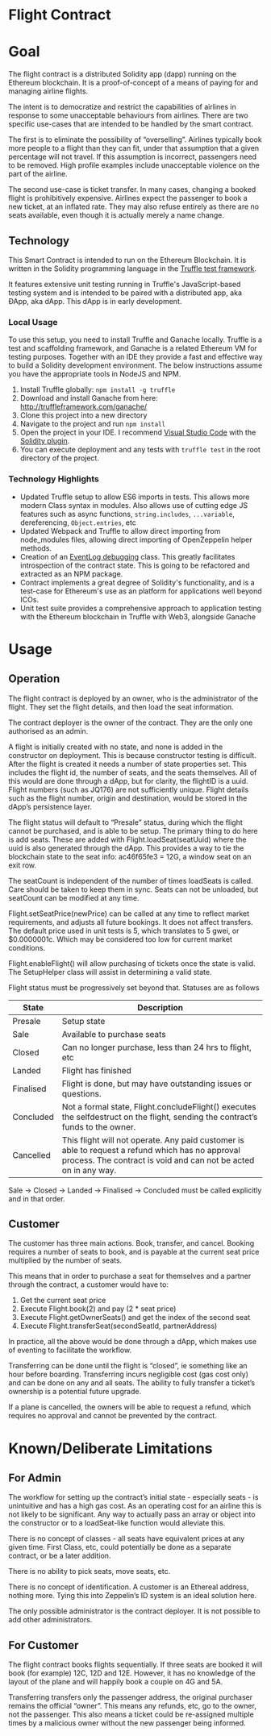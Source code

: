 # Flight Contract

# Goal

The flight contract is a distributed Solidity app (dapp) running on the Ethereum blockchain. It is a proof-of-concept of a means of paying for and managing airline flights.

The intent is to democratize and restrict the capabilities of airlines in response to some unacceptable behaviours from airlines. There are two specific use-cases that are intended to be handled by the smart contract. 

The first is to eliminate the possibility of “overselling”. Airlines typically book more people to a flight than they can fit, under that assumption that a given percentage will not travel. If this assumption is incorrect, passengers need to be removed. High profile examples include unacceptable violence on the part of the airline. 

The second use-case is ticket transfer. In many cases, changing a booked flight is prohibitively expensive. Airlines expect the passenger to book a new ticket, at an inflated rate. They may also refuse entirely as there are no seats available, even though it is actually merely a name change.

## Technology

This Smart Contract is intended to run on the Ethereum Blockchain. It is written in the Solidity programming language in the [Truffle test framework](http://truffleframework.com/).

It features extensive unit testing running in Truffle's JavaScript-based testing system and is intended to be paired with a distributed app, aka ÐApp, aka dApp. This dApp is in early development.

### Local Usage

To use this setup, you need to install Truffle and Ganache locally. Truffle is a test and scaffolding framework, and Ganache is a related Ethereum VM for testing purposes. Together with an IDE they provide a fast and effective way to build a Solidity development environment. The below instructions assume you have the appropriate tools in NodeJS and NPM.

1. Install Truffle globally: `npm install -g truffle`
2. Download and install Ganache from here: http://truffleframework.com/ganache/
3. Clone this project into a new directory
4. Navigate to the project and run `npm install`
5. Open the project in your IDE. I recommend [Visual Studio Code](https://code.visualstudio.com/) with the [Solidity plugin](https://github.com/juanfranblanco/vscode-solidity).
6. You can execute deployment and any tests with `truffle test` in the root directory of the project.

### Technology Highlights

* Updated Truffle setup to allow ES6 imports in tests. This allows more modern Class syntax in modules. Also allows use of cutting edge JS features such as async functions, `string.includes`, `...variable`, dereferencing, `Object.entries`, etc 
* Updated Webpack and Truffle to allow direct importing from node_modules files, allowing direct importing of OpenZeppelin helper methods.
* Creation of an [EventLog debugging](https://github.com/smallbatch-apps/fairline-contract/blob/master/test/helpers/DebugEvents.js) class. This greatly facilitates introspection of the contract state. This is going to be refactored and extracted as an NPM package.
* Contract implements a great degree of Solidity's functionality, and is a test-case for Ethereum's use as an platform for applications well beyond ICOs.
* Unit test suite provides a comprehensive approach to application testing with the Ethereum blockchain in Truffle with Web3, alongside Ganache

# Usage

## Operation
The flight contract is deployed by an owner, who is the administrator of the flight. They set the flight details, and then load the seat information.

The contract deployer is the owner of the contract. They are the only one authorised as an admin. 

A flight is initially created with no state, and none is added in the constructor on deployment. This is because constructor testing is difficult. After the flight is created it needs a number of state properties set. This includes the flight id, the number of seats, and the seats themselves. All of this would are done through a dApp, but for clarity, the flightID is a uuid. Flight numbers (such as JQ176) are not sufficiently unique.  Flight details such as the flight number, origin and destination, would be stored in the dApp’s persistence layer.

The flight status will default to “Presale” status, during which the flight cannot be purchased, and is able to be setup. The primary thing to do here is add seats. These are added with Flight.loadSeat(seatUuid) where the uuid is also generated through the dApp. This provides a way to tie the blockchain state to the seat info: ac46f65fe3 = 12G, a window seat on an exit row.

The seatCount is independent of the number of times loadSeats is called. Care should be taken to keep them in sync. Seats can not be unloaded, but seatCount can be modified at any time.

Flight.setSeatPrice(newPrice) can be called at any time to reflect market requirements, and adjusts all future bookings. It does not affect transfers. The default price used in unit tests is 5, which translates to 5 gwei, or $0.0000001c. Which may be considered too low for current market conditions.

Flight.enableFlight() will allow purchasing of tickets once the state is valid. The SetupHelper class will assist in determining a valid state.

Flight status must be progressively set beyond that.  Statuses are as follows

| State | Description |
| --- | --- |
| Presale | Setup state |
| Sale | Available to purchase seats |
| Closed | Can no longer purchase, less than 24 hrs to flight, etc |
| Landed | Flight has finished |
| Finalised | Flight is done, but may have outstanding issues or questions.|
| Concluded | Not a formal state, Flight.concludeFlight() executes the selfdestruct on the flight, sending the contract’s funds to the owner. |
| Cancelled  | This flight will not operate. Any paid customer is able to request a refund which has no approval process. The contract is void and can not be acted on in any way. |

Sale -> Closed -> Landed -> Finalised -> Concluded must be called explicitly and in that order.

## Customer

The customer has three main actions. Book, transfer, and cancel. Booking requires a number of seats to book, and is payable at the current seat price multiplied by the number of seats. 

This means that in order to purchase a seat for themselves and a partner through the contract, a customer would have to:

1. Get the current seat price
1. Execute Flight.book(2) and pay (2 * seat price)
1. Execute Flight.getOwnerSeats() and get the index of the second seat
1. Execute Flight.transferSeat(secondSeatId, partnerAddress)

In practice, all the above would be done through a dApp, which makes use of eventing to facilitate the workflow.

Transferring can be done until the flight is “closed”, ie something like an hour before boarding. Transferring incurs negligible cost (gas cost only) and can be done on any and all seats.  The ability to fully transfer a ticket’s ownership is a potential future upgrade.

If a plane is cancelled, the owners will be able to request a refund, which requires no approval and cannot be prevented by the contract.

# Known/Deliberate Limitations

## For Admin
The workflow for setting up the contract’s initial state - especially seats - is unintuitive and has a high gas cost. As an operating cost for an airline this is not likely to be significant. Any way to actually pass an array or object into the constructor or to a loadSeat-like function would alleviate this.

There is no concept of classes - all seats have equivalent prices at any given time. First Class, etc, could potentially be done as a separate contract, or be a later addition.

There is no ability to pick seats, move seats, etc.

There is no concept of identification. A customer is an Ethereal address, nothing more. Tying this into Zeppelin’s ID system is an ideal solution here.

The only possible administrator is the contract deployer. It is not possible to add other administrators.

## For Customer
The flight contract books flights sequentially. If three seats are booked it will book (for example) 12C, 12D and 12E. However, it has no knowledge of the layout of the plane and will happily book a couple on 4G and 5A.

Transferring transfers only the passenger address, the original purchaser remains the official “owner”. This means any refunds, etc, go to the owner, not the passenger. This also means a ticket could be re-assigned multiple times by a malicious owner without the new passenger being informed.
